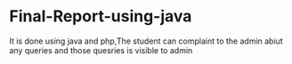 
# Final-Report-using-java
It is done using java and php,The student can complaint to the admin abiut any queries and those quesries is visible to admin
